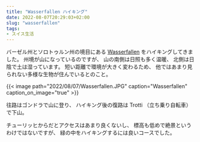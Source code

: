 ```yaml
---
title: "Wasserfallen ハイキング"
date: 2022-08-07T20:29:03+02:00
slug: "wasserfallen"
tags:
- スイス生活
---
```

バーゼル州とソロトゥルン州の境目にある [Wasserfallen](https://www.region-wasserfallen.ch/) をハイキングしてきました。
州境が山になっているのですが、
山の南側は日照も多く温暖、
北側は日陰で土は湿っています。
短い距離で環境が大きく変わるため、
他ではあまり見られない多様な生物が住んでいるとのこと。

{{< image
    path="2022/08/07/Wasserfallen.JPG"
    caption="Wasserfallen"
    caption_on_image="true" >}}

往路はゴンドラで山に登り、
ハイキング後の復路は Trotti （立ち乗り自転車）で下山。

チューリッヒからだとアクセスはあまり良くないし、
標高も低めで絶景というわけではないですが、
緑の中をハイキングするには良いコースでした。
